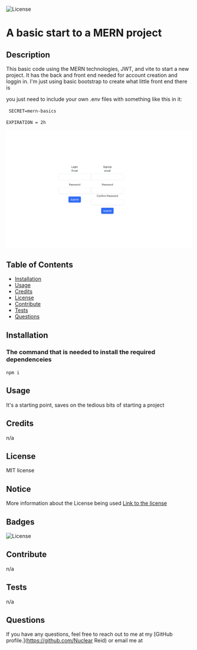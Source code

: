 ![License](https://img.shields.io/badge/License-MIT-yellow.svg)

  # A basic start to a MERN project
  
  ## Description
  
  This basic code using the MERN technologies, JWT, and vite to start a new project. It has the back and front end needed for account creation and loggin in. I'm just using basic bootstrap to create what little front end there is

  you just need to include your own .env files with something like this in it: 
  
  ` SECRET=mern-basics`

  `EXPIRATION = 2h `


![and image of the frontend](./readmeimgs/homepage.png)
  
  ## Table of Contents
  
  - [Installation](#installation)
  - [Usage](#usage)
  - [Credits](#credits)
  - [License](#license)
  - [Contribute](#contribute)
  - [Tests](#tests)
  - [Questions](#questions)
  
  ## Installation

  ### The command that is needed to install the required dependenceies
  `
  npm i
  `

  ## Usage
  
  It's a starting point, saves on the tedious bits of starting a project
  
  ## Credits
  
  n/a
  
  ## License
  
  MIT license
## Notice

More information about the License being used
 [Link to the license](https://mit-license.org/)
  
  ## Badges
  
  ![License](https://img.shields.io/badge/License-MIT-yellow.svg)
  
  ## Contribute
  
  n/a 
  
  ## Tests
  
  n/a  
  
  ## Questions
    
  If you have any questions, feel free to reach out to me at my [GitHub profile.](https://github.com/Nuclear Reid) or email me at 
  